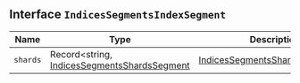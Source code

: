 ## Interface `IndicesSegmentsIndexSegment`

| Name | Type | Description |
| - | - | - |
| `shards` | Record<string, [IndicesSegmentsShardsSegment](./IndicesSegmentsShardsSegment.md) | [IndicesSegmentsShardsSegment](./IndicesSegmentsShardsSegment.md)[]> | &nbsp; |
